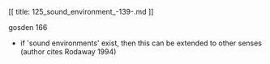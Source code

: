 [[
title: 125_sound_environment_-139-.md
]]

gosden 166

  

+ if 'sound environments' exist, then this can be extended to other senses
\(author cites Rodaway 1994\)
